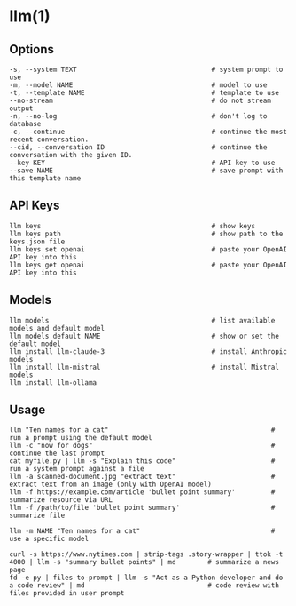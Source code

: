 # llm(1)

## Options

    -s, --system TEXT                                  # system prompt to use
    -m, --model NAME                                   # model to use
    -t, --template NAME                                # template to use
    --no-stream                                        # do not stream output
    -n, --no-log                                       # don't log to database
    -c, --continue                                     # continue the most recent conversation.
    --cid, --conversation ID                           # continue the conversation with the given ID.
    --key KEY                                          # API key to use
    --save NAME                                        # save prompt with this template name

## API Keys

    llm keys                                           # show keys
    llm keys path                                      # show path to the keys.json file
    llm keys set openai                                # paste your OpenAI API key into this
    llm keys get openai                                # paste your OpenAI API key into this

## Models

    llm models                                         # list available models and default model
    llm models default NAME                            # show or set the default model
    llm install llm-claude-3                           # install Anthropic models
    llm install llm-mistral                            # install Mistral models
    llm install llm-ollama

## Usage

    llm "Ten names for a cat"                                         # run a prompt using the default model
    llm -c "now for dogs"                                             # continue the last prompt
    cat myfile.py | llm -s "Explain this code"                        # run a system prompt against a file
    llm -a scanned-document.jpg "extract text"                        # extract text from an image (only with OpenAI model)
    llm -f https://example.com/article 'bullet point summary'         # summarize resource via URL
    llm -f /path/to/file 'bullet point summary'                       # summarize file

    llm -m NAME "Ten names for a cat"                                 # use a specific model

    curl -s https://www.nytimes.com | strip-tags .story-wrapper | ttok -t 4000 | llm -s "summary bullet points" | md        # summarize a news page
    fd -e py | files-to-prompt | llm -s "Act as a Python developer and do a code review" | md                               # code review with files provided in user prompt

